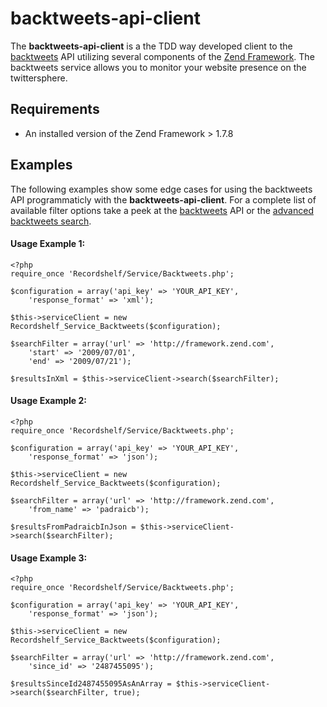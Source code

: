 backtweets-api-client
======
The **backtweets-api-client** is a the TDD way developed client to the [backtweets](http://backtweets.com/api/) API utilizing several components of the [Zend Framework](http://framework.zend.com/). The backtweets service allows you to monitor your website presence on the twittersphere.

Requirements
------------
* An installed version of the Zend Framework > 1.7.8

Examples
------------
The following examples show some edge cases for using the backtweets API programmaticly with the **backtweets-api-client**. For a complete list of available filter options take a peek at the [backtweets](http://backtweets.com/api/) API or the [advanced backtweets search](http://backtweets.com/search).

#### Usage Example 1:
    
    <?php
    require_once 'Recordshelf/Service/Backtweets.php';
    
    $configuration = array('api_key' => 'YOUR_API_KEY', 
        'response_format' => 'xml');
    
    $this->serviceClient = new Recordshelf_Service_Backtweets($configuration);
    
    $searchFilter = array('url' => 'http://framework.zend.com', 
        'start' => '2009/07/01',
        'end' => '2009/07/21');
    
    $resultsInXml = $this->serviceClient->search($searchFilter);

#### Usage Example 2:

    <?php
    require_once 'Recordshelf/Service/Backtweets.php';

    $configuration = array('api_key' => 'YOUR_API_KEY', 
        'response_format' => 'json');

    $this->serviceClient = new Recordshelf_Service_Backtweets($configuration);

    $searchFilter = array('url' => 'http://framework.zend.com',
        'from_name' => 'padraicb');

    $resultsFromPadraicbInJson = $this->serviceClient->search($searchFilter);

#### Usage Example 3:

    <?php
    require_once 'Recordshelf/Service/Backtweets.php';

    $configuration = array('api_key' => 'YOUR_API_KEY', 
        'response_format' => 'json');

    $this->serviceClient = new Recordshelf_Service_Backtweets($configuration);

    $searchFilter = array('url' => 'http://framework.zend.com',
        'since_id' => '2487455095');

    $resultsSinceId2487455095AsAnArray = $this->serviceClient->search($searchFilter, true);